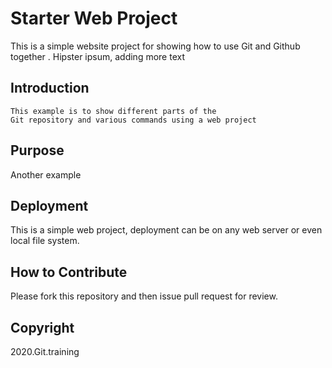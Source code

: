 # Starter Web Project
This is a simple website project for showing
how to use Git and Github together . Hipster ipsum, adding more text
## Introduction
	This example is to show different parts of the 
	Git repository and various commands using a web project
## Purpose
Another example
## Deployment 
This is a simple web project, deployment
can be on any web server or even local file system.
## How to Contribute

Please fork this repository and then issue pull request for review.

## Copyright

2020.Git.training